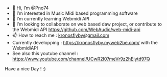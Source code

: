 - 👋 Hi, I’m @Pno74
- 👀 I’m interested in Music Midi based programming software 
- 🌱 I’m currently learning Webmidi API
- 💞️ I’m looking to collaborate on web based daw project, or contribute to the Webmidi API https://github.com/WebAudio/web-midi-api
- 📫 How to reach me : kronosflyby@gmail.com
- Currently developping : https://kronosflyby.myweb2be.com/ with the WebmidiAPI
- See also this youtube channel : https://www.youtube.com/channel/UCwR2I07meVr9z2hEiytd97Q

Have a nice Day ! :)

<!---
Pno74/Pno74 is a ✨ special ✨ repository because its `README.md` (this file) appears on your GitHub profile.
You can click the Preview link to take a look at your changes.
--->
